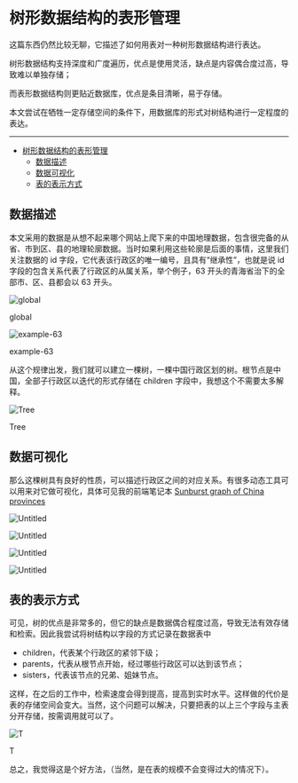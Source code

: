 # 树形数据结构的表形管理

这篇东西仍然比较无聊，它描述了如何用表对一种树形数据结构进行表达。

树形数据结构支持深度和广度遍历，优点是使用灵活，缺点是内容偶合度过高，导致难以单独存储；

而表形数据结构则更贴近数据库，优点是条目清晰，易于存储。

本文尝试在牺牲一定存储空间的条件下，用数据库的形式对树结构进行一定程度的表达。

---
- [树形数据结构的表形管理](#树形数据结构的表形管理)
  - [数据描述](#数据描述)
  - [数据可视化](#数据可视化)
  - [表的表示方式](#表的表示方式)


## 数据描述

本文采用的数据是从想不起来哪个网站上爬下来的中国地理数据，包含很完备的从省、市到区、县的地理轮廓数据。当时如果利用这些轮廓是后面的事情，这里我们关注数据的 id 字段，它代表该行政区的唯一编号，且具有“继承性”，也就是说 id 字段的包含关系代表了行政区的从属关系，举个例子，63 开头的青海省治下的全部市、区、县都会以 63 开头。

![global](%E6%A0%91%E5%BD%A2%E6%95%B0%E6%8D%AE%E7%BB%93%E6%9E%84%E7%9A%84%E8%A1%A8%E5%BD%A2%E7%AE%A1%E7%90%86%208d911cebf54a4ce88cc1c13323797dd3/Untitled.png)

global

![example-63](%E6%A0%91%E5%BD%A2%E6%95%B0%E6%8D%AE%E7%BB%93%E6%9E%84%E7%9A%84%E8%A1%A8%E5%BD%A2%E7%AE%A1%E7%90%86%208d911cebf54a4ce88cc1c13323797dd3/Untitled%201.png)

example-63

从这个规律出发，我们就可以建立一棵树，一棵中国行政区划的树。根节点是中国，全部子行政区以迭代的形式存储在 children 字段中，我想这个不需要太多解释。

![Tree](%E6%A0%91%E5%BD%A2%E6%95%B0%E6%8D%AE%E7%BB%93%E6%9E%84%E7%9A%84%E8%A1%A8%E5%BD%A2%E7%AE%A1%E7%90%86%208d911cebf54a4ce88cc1c13323797dd3/Untitled%202.png)

Tree

## 数据可视化

那么这棵树具有良好的性质，可以描述行政区之间的对应关系。有很多动态工具可以用来对它做可视化，具体可见我的前端笔记本
[Sunburst graph of China provinces](https://observablehq.com/@listenzcc/sunburst-graph-of-china-provinces "Sunburst graph of China provinces")

![Untitled](%E6%A0%91%E5%BD%A2%E6%95%B0%E6%8D%AE%E7%BB%93%E6%9E%84%E7%9A%84%E8%A1%A8%E5%BD%A2%E7%AE%A1%E7%90%86%208d911cebf54a4ce88cc1c13323797dd3/Untitled%203.png)

![Untitled](%E6%A0%91%E5%BD%A2%E6%95%B0%E6%8D%AE%E7%BB%93%E6%9E%84%E7%9A%84%E8%A1%A8%E5%BD%A2%E7%AE%A1%E7%90%86%208d911cebf54a4ce88cc1c13323797dd3/Untitled%204.png)

![Untitled](%E6%A0%91%E5%BD%A2%E6%95%B0%E6%8D%AE%E7%BB%93%E6%9E%84%E7%9A%84%E8%A1%A8%E5%BD%A2%E7%AE%A1%E7%90%86%208d911cebf54a4ce88cc1c13323797dd3/Untitled%205.png)

![Untitled](%E6%A0%91%E5%BD%A2%E6%95%B0%E6%8D%AE%E7%BB%93%E6%9E%84%E7%9A%84%E8%A1%A8%E5%BD%A2%E7%AE%A1%E7%90%86%208d911cebf54a4ce88cc1c13323797dd3/Untitled%206.png)

## 表的表示方式

可见，树的优点是非常多的，但它的缺点是数据偶合程度过高，导致无法有效存储和检索。因此我尝试将树结构以字段的方式记录在数据表中

- children，代表某个行政区的紧邻下级；
- parents，代表从根节点开始，经过哪些行政区可以达到该节点；
- sisters，代表该节点的兄弟、姐妹节点。

这样，在之后的工作中，检索速度会得到提高，提高到实时水平。这样做的代价是表的存储空间会变大。当然，这个问题可以解决，只要把表的以上三个字段与主表分开存储，按需调用就可以了。

![T](%E6%A0%91%E5%BD%A2%E6%95%B0%E6%8D%AE%E7%BB%93%E6%9E%84%E7%9A%84%E8%A1%A8%E5%BD%A2%E7%AE%A1%E7%90%86%208d911cebf54a4ce88cc1c13323797dd3/Untitled%207.png)

T

总之，我觉得这是个好方法，（当然，是在表的规模不会变得过大的情况下）。